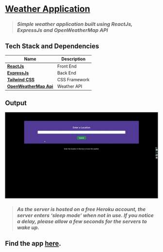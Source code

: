 # [Weather Application](https://weather-app-28.netlify.app/)

> ### _Simple weather application built using ReactJs, ExpressJs and OpenWeatherMap API_

## Tech Stack and Dependencies

| Name                                                     | Description   |
| -------------------------------------------------------- | ------------- |
| **[ReactJs](https://reactjs.org)**                       | Front End     |
| **[ExpressJs](https://expressjs.com)**                   | Back End      |
| **[Tailwind CSS](https://tailwindcss.com/)**             | CSS Framework |
| **[OpenWeatherMap Api](https://openweathermap.org/api)** | Weather API   |

## Output

![Logo](https://github.com/HariKrishna-28/WeatherApp/blob/main/output/WeatherAPp.gif)

<!-- ![](output/weatherdata.jpeg) -->
<!-- ![](output/load.jpeg) -->
<!-- ![](output/name.jpeg) -->

<!-- <img src = "/output/name.jpg"><br>rb!?&S(pd8Wd53Y
<img src = "/output/load.jpg"><br>
<img src = "/output/weatherdata.jpg"><br> -->

> ### _As the server is hosted on a free Heroku account, the server enters ‘sleep mode’ when not in use. If you notice a delay, please allow a few seconds for the servers to wake up._

## Find the app [here](https://weather-app-28.netlify.app/).

